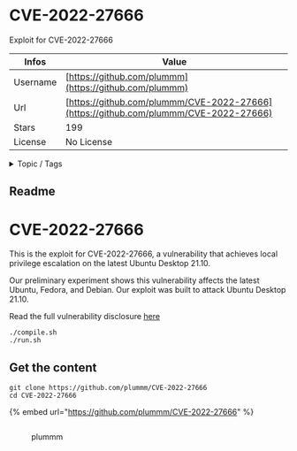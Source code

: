 # CVE-2022-27666

Exploit for CVE-2022-27666

| Infos    | Value                                                              |
| -------- | -------------------------------------------------------------------|
| Username | [https://github.com/plummm](https://github.com/plummm) |
| Url      | [https://github.com/plummm/CVE-2022-27666](https://github.com/plummm/CVE-2022-27666)                                               |
| Stars    | 199                                                          |
| License  | No License                                                        |

<details>

<summary>Topic / Tags</summary>



</details>

## Readme

# CVE-2022-27666

This is the exploit for CVE-2022-27666, a vulnerability that achieves local privilege escalation on the latest Ubuntu Desktop 21.10. 

Our preliminary experiment shows this vulnerability affects the latest Ubuntu, Fedora, and Debian. Our exploit was built to attack Ubuntu Desktop 21.10.

Read the full vulnerability disclosure [here](https://etenal.me/archives/1825)

```
./compile.sh
./run.sh
```



## Get the content

```
git clone https://github.com/plummm/CVE-2022-27666
cd CVE-2022-27666
```

{% embed url="https://github.com/plummm/CVE-2022-27666" %}

<figure><img src="https://avatars.githubusercontent.com/u/15259042?v=4" alt=""><figcaption><p>plummm</p></figcaption></figure>
